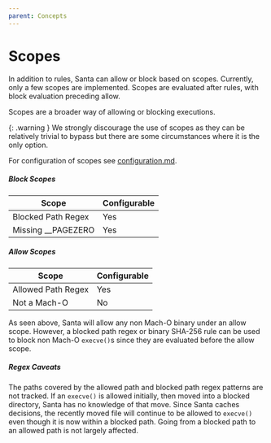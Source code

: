 ```yaml
---
parent: Concepts
---
```


# Scopes

In addition to rules, Santa can allow or block based on scopes. Currently, only
a few scopes are implemented. Scopes are evaluated after rules, with block
evaluation preceding allow.

Scopes are a broader way of allowing or blocking executions.

{: .warning }
We strongly discourage the use of scopes as they can be relatively trivial to bypass but there are some circumstances where it is the only option.

For configuration of scopes see
[configuration.md](../deployment/configuration.md).

##### Block Scopes

Scope              | Configurable
------------------ | ------------
Blocked Path Regex | Yes
Missing __PAGEZERO | Yes

##### Allow Scopes

Scope              | Configurable
------------------ | ------------
Allowed Path Regex | Yes
Not a Mach-O       | No

As seen above, Santa will allow any non Mach-O binary under an allow scope.
However, a blocked path regex or binary SHA-256 rule can be used to block non
Mach-O `execve()`s since they are evaluated before the allow scope.

##### Regex Caveats

The paths covered by the allowed path and blocked path regex patterns are not
tracked. If an `execve()` is allowed initially, then moved into a blocked
directory, Santa has no knowledge of that move. Since Santa caches decisions,
the recently moved file will continue to be allowed to `execve()` even though
it is now within a blocked path. Going from a blocked path to an allowed path
is not largely affected.
